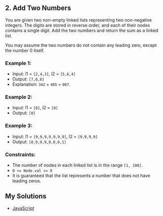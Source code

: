 ## 2. Add Two Numbers

You are given two non-empty linked lists representing two non-negative integers. The digits are stored in reverse order, and each of their nodes contains a single digit. Add the two numbers and return the sum as a linked list.

You may assume the two numbers do not contain any leading zero, except the number 0 itself.

### Example 1:
-   Input: l1 = `[2,4,3]`, l2 = `[5,6,4]`
-   Output: `[7,0,8]`
-   Explanation: `342` + `465` = `807`.

### Example 2:
-   Input: l1 = `[0]`, l2 = `[0]`
-   Output: `[0]`

### Example 3:
-   Input: l1 = `[9,9,9,9,9,9,9]`, l2 = `[9,9,9,9]`
-   Output: `[8,9,9,9,0,0,0,1]`

### Constraints:
-   The number of nodes in each linked list is in the range `[1, 100]`.
-   `0 <= Node.val <= 9`
-   It is guaranteed that the list represents a number that does not have leading zeros.

## My Solutions
- [JavaScript](0002-Add-Two-Numbers.js) 